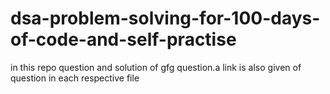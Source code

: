 # dsa-problem-solving-for-100-days-of-code-and-self-practise
 in this repo question and solution of gfg question.a link is also given of question in each respective file
